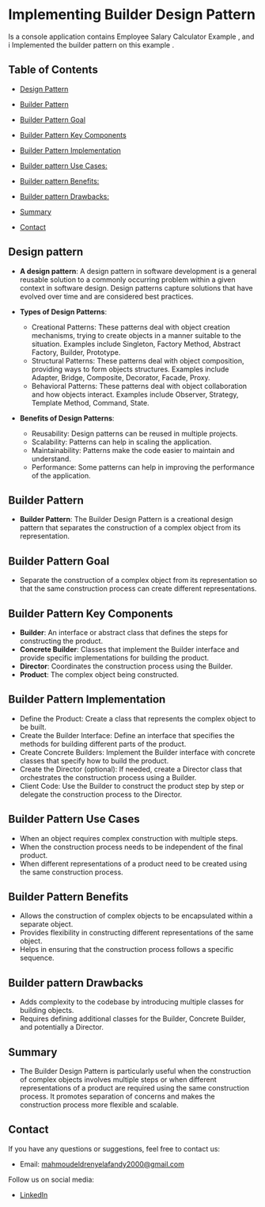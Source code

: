 # Implementing Builder Design Pattern 

Is a console application contains Employee Salary Calculator Example , and i Implemented the builder pattern on this example .

## Table of Contents 

- [Design Pattern](#Design-Pattern) 

- [Builder Pattern](#Builder-Pattern) 

- [Builder Pattern Goal](#Builder-Pattern-Goal)
  
- [Builder Pattern Key Components](#Builder-Pattern-Key-Components)

- [Builder Pattern Implementation](#Builder-Pattern-Implementation)

- [Builder pattern Use Cases:](#Builder-pattern-Use-Cases)
  
- [Builder pattern Benefits:](#Builder-pattern-Benefits)

- [Builder pattern Drawbacks:](#Builder-pattern-Drawbacks)

- [Summary](#Summary)

- [Contact](#contact)

## Design pattern 

- **A design pattern**: A design pattern in software development is a general reusable solution to a commonly occurring problem within a given context in software design. Design patterns capture solutions that have evolved over time and are considered best practices.

- **Types of Design Patterns**:
  - Creational Patterns: These patterns deal with object creation mechanisms, trying to create objects in a manner suitable to the situation. Examples include Singleton, Factory Method, Abstract Factory, Builder, Prototype.
  - Structural Patterns: These patterns deal with object composition, providing ways to form objects structures. Examples include Adapter, Bridge, Composite, Decorator, Facade, Proxy.
  - Behavioral Patterns: These patterns deal with object collaboration and how objects interact. Examples include Observer, Strategy, Template Method, Command, State.

- **Benefits of Design Patterns**:
  - Reusability: Design patterns can be reused in multiple projects.
  - Scalability: Patterns can help in scaling the application.
  - Maintainability: Patterns make the code easier to maintain and understand.
  - Performance: Some patterns can help in improving the performance of the application.
## Builder Pattern
 - **Builder Pattern**: The Builder Design Pattern is a creational design pattern that separates the construction of a complex object from its representation. 
## Builder Pattern Goal
  - Separate the construction of a complex object from its representation so that the same construction process can create different representations.
## Builder Pattern Key Components 
 - **Builder**: An interface or abstract class that defines the steps for constructing the product.
 - **Concrete Builder**: Classes that implement the Builder interface and provide specific implementations for building the product.
 - **Director**: Coordinates the construction process using the Builder.
 - **Product**: The complex object being constructed.

## Builder Pattern Implementation

 - Define the Product: Create a class that represents the complex object to be built.
 - Create the Builder Interface: Define an interface that specifies the methods for building different parts of the product.
 - Create Concrete Builders: Implement the Builder interface with concrete classes that specify how to build the product.
 - Create the Director (optional): If needed, create a Director class that orchestrates the construction process using a Builder.
 - Client Code: Use the Builder to construct the product step by step or delegate the construction process to the Director.

## Builder Pattern Use Cases 

  - When an object requires complex construction with multiple steps.
  - When the construction process needs to be independent of the final product.
  - When different representations of a product need to be created using the same construction process.

## Builder Pattern Benefits 
  - Allows the construction of complex objects to be encapsulated within a separate object.
  - Provides flexibility in constructing different representations of the same object.
  - Helps in ensuring that the construction process follows a specific sequence.
## Builder pattern Drawbacks 
  - Adds complexity to the codebase by introducing multiple classes for building objects.
  - Requires defining additional classes for the Builder, Concrete Builder, and potentially a Director.



## Summary
- The Builder Design Pattern is particularly useful when the construction of complex objects involves multiple steps or when different representations of a product are required using the same construction process. It promotes separation of concerns and makes the construction process more flexible and scalable.
## Contact 

If you have any questions or suggestions, feel free to contact us: 

- Email: [mahmoudeldrenyelafandy2000@gmail.com](mailto:mahmoudeldrenyelafandy2000@gmail.com) 

Follow us on social media: 

- [LinkedIn](https://www.linkedin.com/in/mahmoud-abd-el-halim-sw) 

  

     








